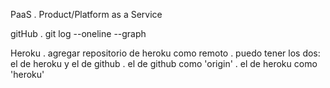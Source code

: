 
PaaS
    . Product/Platform as a Service


gitHub
    . git log --oneline --graph


Heroku
    . agregar repositorio de heroku como remoto
    . puedo tener los dos: el de heroku y el de github
    . el de github como 'origin'
    . el de heroku como 'heroku'
